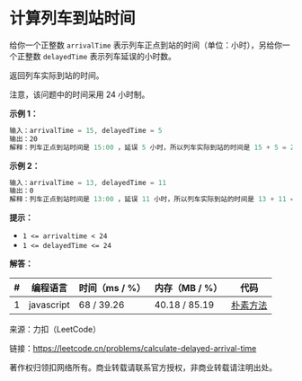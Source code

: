 # 计算列车到站时间

给你一个正整数 `arrivalTime` 表示列车正点到站的时间（单位：小时），另给你一个正整数 `delayedTime` 表示列车延误的小时数。

返回列车实际到站的时间。

注意，该问题中的时间采用 24 小时制。

**示例 1：**

``` javascript
输入：arrivalTime = 15, delayedTime = 5
输出：20 
解释：列车正点到站时间是 15:00 ，延误 5 小时，所以列车实际到站的时间是 15 + 5 = 20（20:00）。
```

**示例 2：**

``` javascript
输入：arrivalTime = 13, delayedTime = 11
输出：0
解释：列车正点到站时间是 13:00 ，延误 11 小时，所以列车实际到站的时间是 13 + 11 = 24（在 24 小时制中表示为 00:00 ，所以返回 0）。
```

**提示：**

- `1 <= arrivaltime < 24`
- `1 <= delayedTime <= 24`

**解答：**

**#**|**编程语言**|**时间（ms / %）**|**内存（MB / %）**|**代码**
--|--|--|--|--
1|javascript|68 / 39.26|40.18 / 85.19|[朴素方法](./javascript/ac_v1.js)

来源：力扣（LeetCode）

链接：https://leetcode.cn/problems/calculate-delayed-arrival-time

著作权归领扣网络所有。商业转载请联系官方授权，非商业转载请注明出处。
